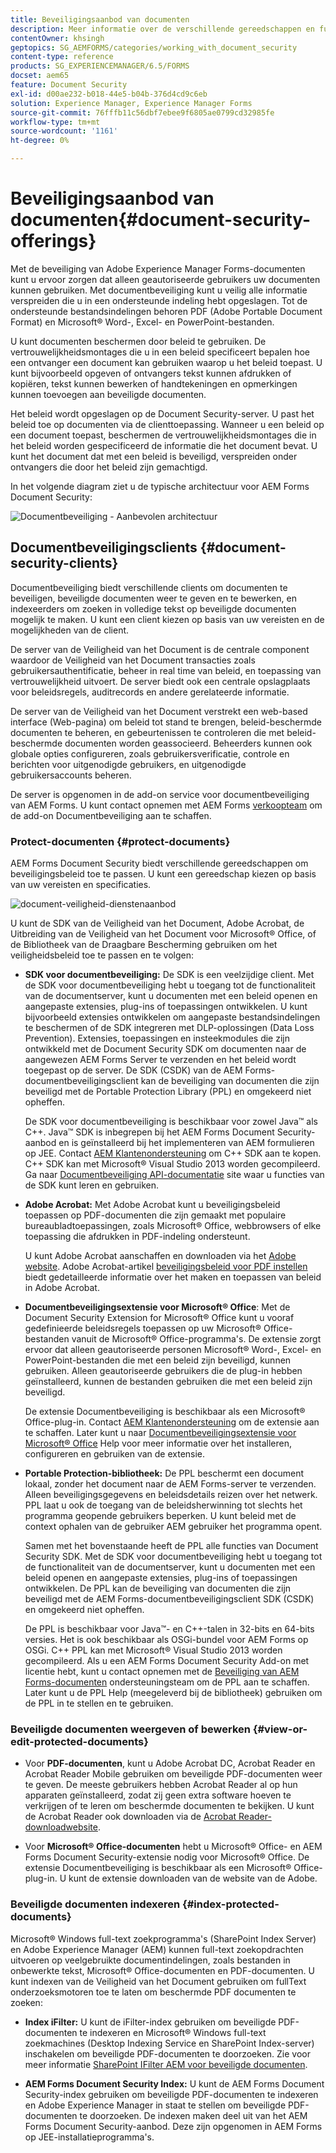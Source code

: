 ```yaml
---
title: Beveiligingsaanbod van documenten
description: Meer informatie over de verschillende gereedschappen en functies van AEM documentbeveiliging.
contentOwner: khsingh
geptopics: SG_AEMFORMS/categories/working_with_document_security
content-type: reference
products: SG_EXPERIENCEMANAGER/6.5/FORMS
docset: aem65
feature: Document Security
exl-id: d00ae232-b018-44e5-b04b-376d4cd9c6eb
solution: Experience Manager, Experience Manager Forms
source-git-commit: 76fffb11c56dbf7ebee9f6805ae0799cd32985fe
workflow-type: tm+mt
source-wordcount: '1161'
ht-degree: 0%

---
```


# Beveiligingsaanbod van documenten{#document-security-offerings}

Met de beveiliging van Adobe Experience Manager Forms-documenten kunt u ervoor zorgen dat alleen geautoriseerde gebruikers uw documenten kunnen gebruiken. Met documentbeveiliging kunt u veilig alle informatie verspreiden die u in een ondersteunde indeling hebt opgeslagen. Tot de ondersteunde bestandsindelingen behoren PDF (Adobe Portable Document Format) en Microsoft® Word-, Excel- en PowerPoint-bestanden.

U kunt documenten beschermen door beleid te gebruiken. De vertrouwelijkheidsmontages die u in een beleid specificeert bepalen hoe een ontvanger een document kan gebruiken waarop u het beleid toepast. U kunt bijvoorbeeld opgeven of ontvangers tekst kunnen afdrukken of kopiëren, tekst kunnen bewerken of handtekeningen en opmerkingen kunnen toevoegen aan beveiligde documenten.

Het beleid wordt opgeslagen op de Document Security-server. U past het beleid toe op documenten via de clienttoepassing. Wanneer u een beleid op een document toepast, beschermen de vertrouwelijkheidsmontages die in het beleid worden gespecificeerd de informatie die het document bevat. U kunt het document dat met een beleid is beveiligd, verspreiden onder ontvangers die door het beleid zijn gemachtigd.

In het volgende diagram ziet u de typische architectuur voor AEM Forms Document Security:

![Documentbeveiliging - Aanbevolen architectuur](do-not-localize/document_security_architecture.png)

## Documentbeveiligingsclients {#document-security-clients}

Documentbeveiliging biedt verschillende clients om documenten te beveiligen, beveiligde documenten weer te geven en te bewerken, en indexeerders om zoeken in volledige tekst op beveiligde documenten mogelijk te maken. U kunt een client kiezen op basis van uw vereisten en de mogelijkheden van de client.

De server van de Veiligheid van het Document is de centrale component waardoor de Veiligheid van het Document transacties zoals gebruikersauthentificatie, beheer in real time van beleid, en toepassing van vertrouwelijkheid uitvoert. De server biedt ook een centrale opslagplaats voor beleidsregels, auditrecords en andere gerelateerde informatie.

De server van de Veiligheid van het Document verstrekt een web-based interface (Web-pagina) om beleid tot stand te brengen, beleid-beschermde documenten te beheren, en gebeurtenissen te controleren die met beleid-beschermde documenten worden geassocieerd. Beheerders kunnen ook globale opties configureren, zoals gebruikersverificatie, controle en berichten voor uitgenodigde gebruikers, en uitgenodigde gebruikersaccounts beheren.

De server is opgenomen in de add-on service voor documentbeveiliging van AEM Forms. U kunt contact opnemen met AEM Forms [verkoopteam](https://business.adobe.com/request-consultation/experience-cloud.html?s_osc=70114000002JNwKAAW&amp;s_iid=70114000002JHs3AAG) om de add-on Documentbeveiliging aan te schaffen.

### Protect-documenten {#protect-documents}

AEM Forms Document Security biedt verschillende gereedschappen om beveiligingsbeleid toe te passen. U kunt een gereedschap kiezen op basis van uw vereisten en specificaties.

![document-veiligheid-dienstenaanbod](assets/document-security-offerings.png)

U kunt de SDK van de Veiligheid van het Document, Adobe Acrobat, de Uitbreiding van de Veiligheid van het Document voor Microsoft® Office, of de Bibliotheek van de Draagbare Bescherming gebruiken om het veiligheidsbeleid toe te passen en te volgen:

* **SDK voor documentbeveiliging:** De SDK is een veelzijdige client. Met de SDK voor documentbeveiliging hebt u toegang tot de functionaliteit van de documentserver, kunt u documenten met een beleid openen en aangepaste extensies, plug-ins of toepassingen ontwikkelen. U kunt bijvoorbeeld extensies ontwikkelen om aangepaste bestandsindelingen te beschermen of de SDK integreren met DLP-oplossingen (Data Loss Prevention). Extensies, toepassingen en insteekmodules die zijn ontwikkeld met de Document Security SDK om documenten naar de aangewezen AEM Forms Server te verzenden en het beleid wordt toegepast op de server. De SDK (CSDK) van de AEM Forms-documentbeveiligingsclient kan de beveiliging van documenten die zijn beveiligd met de Portable Protection Library (PPL) en omgekeerd niet opheffen.

  De SDK voor documentbeveiliging is beschikbaar voor zowel Java™ als C++. Java™ SDK is inbegrepen bij het AEM Forms Document Security-aanbod en is geïnstalleerd bij het implementeren van AEM formulieren op JEE. Contact [AEM Klantenondersteuning](https://experienceleague.adobe.com/?support-solution=General&amp;support-tab=home#support) om C++ SDK aan te kopen. C++ SDK kan met Microsoft® Visual Studio 2013 worden gecompileerd. Ga naar [Documentbeveiliging API-documentatie](https://help.adobe.com/en_US/livecycle/11.0/Services/WS92d06802c76abadb76c48dfe12dbeb3e281-7ff0.2.html) site waar u functies van de SDK kunt leren en gebruiken.

* **Adobe Acrobat:** Met Adobe Acrobat kunt u beveiligingsbeleid toepassen op PDF-documenten die zijn gemaakt met populaire bureaubladtoepassingen, zoals Microsoft® Office, webbrowsers of elke toepassing die afdrukken in PDF-indeling ondersteunt.

  U kunt Adobe Acrobat aanschaffen en downloaden via het [Adobe website](https://www.adobe.com/acrobat/free-trial-download.html). Adobe Acrobat-artikel [beveiligingsbeleid voor PDF instellen](https://helpx.adobe.com/acrobat/using/setting-security-policies-pdfs.html) biedt gedetailleerde informatie over het maken en toepassen van beleid in Adobe Acrobat.

* **Documentbeveiligingsextensie voor Microsoft® Office**: Met de Document Security Extension for Microsoft® Office kunt u vooraf gedefinieerde beleidsregels toepassen op uw Microsoft® Office-bestanden vanuit de Microsoft® Office-programma&#39;s. De extensie zorgt ervoor dat alleen geautoriseerde personen Microsoft® Word-, Excel- en PowerPoint-bestanden die met een beleid zijn beveiligd, kunnen gebruiken. Alleen geautoriseerde gebruikers die de plug-in hebben geïnstalleerd, kunnen de bestanden gebruiken die met een beleid zijn beveiligd.

  De extensie Documentbeveiliging is beschikbaar als een Microsoft® Office-plug-in. Contact [AEM Klantenondersteuning](https://helpx.adobe.com/ca/marketing-cloud/contact-support.html) om de extensie aan te schaffen. Later kunt u naar [Documentbeveiligingsextensie voor Microsoft® Office](https://experienceleague.adobe.com/docs/experience-manager-document-security/using/download-installer.html?lang=en) Help voor meer informatie over het installeren, configureren en gebruiken van de extensie.

* **Portable Protection-bibliotheek:** De PPL beschermt een document lokaal, zonder het document naar de AEM Forms-server te verzenden. Alleen beveiligingsgegevens en beleidsdetails reizen over het netwerk. PPL laat u ook de toegang van de beleidsherwinning tot slechts het programma geopende gebruikers beperken. U kunt beleid met de context ophalen van de gebruiker AEM gebruiker het programma opent.

  Samen met het bovenstaande heeft de PPL alle functies van Document Security SDK. Met de SDK voor documentbeveiliging hebt u toegang tot de functionaliteit van de documentserver, kunt u documenten met een beleid openen en aangepaste extensies, plug-ins of toepassingen ontwikkelen. De PPL kan de beveiliging van documenten die zijn beveiligd met de AEM Forms-documentbeveiligingsclient SDK (CSDK) en omgekeerd niet opheffen.

  De PPL is beschikbaar voor Java™- en C++-talen in 32-bits en 64-bits versies. Het is ook beschikbaar als OSGi-bundel voor AEM Forms op OSGi. C++ PPL kan met Microsoft® Visual Studio 2013 worden gecompileerd. Als u een AEM Forms Document Security Add-on met licentie hebt, kunt u contact opnemen met de [Beveiliging van AEM Forms-documenten](https://experienceleague.adobe.com/?support-solution=General&amp;support-tab=home#support) ondersteuningsteam om de PPL aan te schaffen. Later kunt u de PPL Help (meegeleverd bij de bibliotheek) gebruiken om de PPL in te stellen en te gebruiken.

### Beveiligde documenten weergeven of bewerken {#view-or-edit-protected-documents}

* Voor **PDF-documenten**, kunt u Adobe Acrobat DC, Acrobat Reader en Acrobat Reader Mobile gebruiken om beveiligde PDF-documenten weer te geven. De meeste gebruikers hebben Acrobat Reader al op hun apparaten geïnstalleerd, zodat zij geen extra software hoeven te verkrijgen of te leren om beschermde documenten te bekijken. U kunt de Acrobat Reader ook downloaden via de [Acrobat Reader-downloadwebsite](https://get.adobe.com/reader/).

* Voor **Microsoft® Office-documenten** hebt u Microsoft® Office- en AEM Forms Document Security-extensie nodig voor Microsoft® Office. De extensie Documentbeveiliging is beschikbaar als een Microsoft® Office-plug-in. U kunt de extensie downloaden van de website van de Adobe.

### Beveiligde documenten indexeren {#index-protected-documents}

Microsoft® Windows full-text zoekprogramma&#39;s (SharePoint Index Server) en Adobe Experience Manager (AEM) kunnen full-text zoekopdrachten uitvoeren op veelgebruikte documentindelingen, zoals bestanden in onbewerkte tekst, Microsoft® Office-documenten en PDF-documenten. U kunt indexen van de Veiligheid van het Document gebruiken om fullText onderzoeksmotoren toe te laten om beschermde PDF documenten te zoeken:

* **Index iFilter:** U kunt de iFilter-index gebruiken om beveiligde PDF-documenten te indexeren en Microsoft® Windows full-text zoekmachines (Desktop Indexing Service en SharePoint Index-server) inschakelen om beveiligde PDF-documenten te doorzoeken. Zie voor meer informatie [SharePoint IFilter AEM voor beveiligde documenten](assets/sharepoint-ifilter-doc-security.pdf).

* **AEM Forms Document Security Index:** U kunt de AEM Forms Document Security-index gebruiken om beveiligde PDF-documenten te indexeren en Adobe Experience Manager in staat te stellen om beveiligde PDF-documenten te doorzoeken. De indexen maken deel uit van het AEM Forms Document Security-aanbod. Deze zijn opgenomen in AEM Forms op JEE-installatieprogramma&#39;s.
